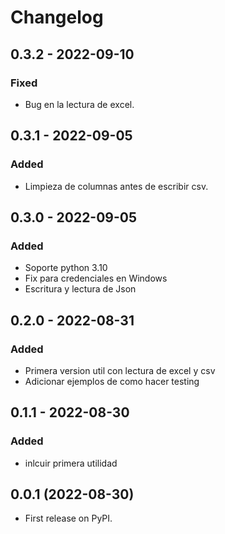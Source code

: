 # Changelog

## 0.3.2 - 2022-09-10

### Fixed

- Bug en la lectura de excel.


## 0.3.1 - 2022-09-05

### Added

- Limpieza de columnas antes de escribir csv.


## 0.3.0 - 2022-09-05

### Added

- Soporte python 3.10
- Fix para credenciales en Windows
- Escritura y lectura de Json

## 0.2.0 - 2022-08-31

### Added

- Primera version util con lectura de excel y csv
- Adicionar ejemplos de como hacer testing


## 0.1.1 - 2022-08-30

### Added

- inlcuir primera utilidad

## 0.0.1 (2022-08-30)

* First release on PyPI.
